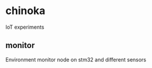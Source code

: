 # chinoka
IoT experiments

monitor
-------

Environment monitor node on stm32 and different sensors
